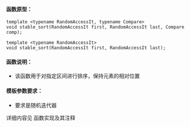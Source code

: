
#### 函数原型：
```
template <typename RandomAccessIt, typename Compare>
void stable_sort(RandomAccessIt first, RandomAccessIt last, Compare comp);

template <typename RandomAccessIt>
void stable_sort(RandomAccessIt first, RandomAccessIt last);
```

#### 函数说明：
* 该函数用于对指定区间进行排序，保持元素的相对位置

#### 模板参数要求：
* 要求是随机迭代器

详细内容见 函数实现及其注释

